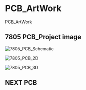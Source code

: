 # PCB_ArtWork
PCB_ArtWork

7805 PCB_Project image
-------------------------
![7805_PCB_Schematic](https://user-images.githubusercontent.com/48746729/103327253-1d7a3f00-4a97-11eb-8acd-0f06848ab121.png)

![7805_PCB_2D](https://user-images.githubusercontent.com/48746729/103326857-9a0c1e00-4a95-11eb-9613-000208e4ba93.png)

![7805_PCB_3D](https://user-images.githubusercontent.com/48746729/103326865-9f696880-4a95-11eb-9cc1-a22f95068648.png)


NEXT PCB
-------------------------
